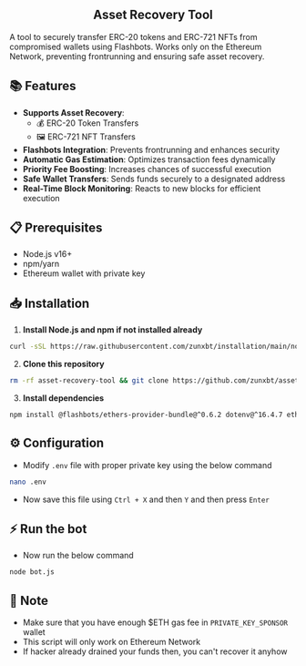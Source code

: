 <h2 align=center>Asset Recovery Tool</h2>

A tool to securely transfer ERC-20 tokens and ERC-721 NFTs from compromised wallets using Flashbots. Works only on the Ethereum Network, preventing frontrunning and ensuring safe asset recovery.

## 📚 Features
- **Supports Asset Recovery**:  
  - 💰 ERC-20 Token Transfers  
  - 🖼️ ERC-721 NFT Transfers  
- **Flashbots Integration**: Prevents frontrunning and enhances security  
- **Automatic Gas Estimation**: Optimizes transaction fees dynamically  
- **Priority Fee Boosting**: Increases chances of successful execution  
- **Safe Wallet Transfers**: Sends funds securely to a designated address  
- **Real-Time Block Monitoring**: Reacts to new blocks for efficient execution

## 📋 Prerequisites  
- Node.js v16+  
- npm/yarn  
- Ethereum wallet with private key

## 📥 Installation  
1. **Install Node.js and npm if not installed already**  
```bash
curl -sSL https://raw.githubusercontent.com/zunxbt/installation/main/node.sh | bash
```
2. **Clone this repository**
```bash
rm -rf asset-recovery-tool && git clone https://github.com/zunxbt/asset-recovery-tool.git && cd asset-recovery-tool
```
3. **Install dependencies**
```bash
npm install @flashbots/ethers-provider-bundle@^0.6.2 dotenv@^16.4.7 ethers@^5.7.2
```
## ⚙️ Configuration
- Modify `.env` file with proper private key using the below command
```bash
nano .env
```
- Now save this file using `Ctrl + X` and then `Y` and then press `Enter`

## ⚡ Run the bot
- Now run the below command
```bash
node bot.js
```

## 📜 Note
- Make sure that you have enough $ETH gas fee in `PRIVATE_KEY_SPONSOR` wallet
- This script will only work on Ethereum Network
- If hacker already drained your funds then, you can't recover it anyhow
